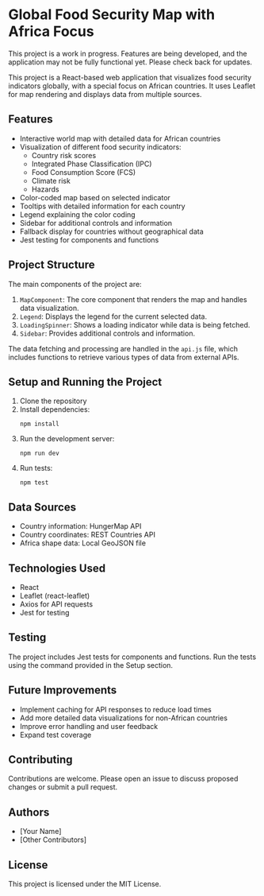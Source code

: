 # Global Food Security Map with Africa Focus

This project is a work in progress. Features are being developed, and the application may not be fully functional yet. Please check back for updates.

This project is a React-based web application that visualizes food security indicators globally, with a special focus on African countries. It uses Leaflet for map rendering and displays data from multiple sources.

## Features

- Interactive world map with detailed data for African countries
- Visualization of different food security indicators:
  - Country risk scores
  - Integrated Phase Classification (IPC)
  - Food Consumption Score (FCS)
  - Climate risk
  - Hazards
- Color-coded map based on selected indicator
- Tooltips with detailed information for each country
- Legend explaining the color coding
- Sidebar for additional controls and information
- Fallback display for countries without geographical data
- Jest testing for components and functions

## Project Structure

The main components of the project are:

1. `MapComponent`: The core component that renders the map and handles data visualization.
2. `Legend`: Displays the legend for the current selected data.
3. `LoadingSpinner`: Shows a loading indicator while data is being fetched.
4. `Sidebar`: Provides additional controls and information.

The data fetching and processing are handled in the `api.js` file, which includes functions to retrieve various types of data from external APIs.

## Setup and Running the Project

1. Clone the repository
2. Install dependencies:
   ```
   npm install
   ```
3. Run the development server:
   ```
   npm run dev
   ```
4. Run tests:
   ```
   npm test
   ```

## Data Sources

- Country information: HungerMap API
- Country coordinates: REST Countries API
- Africa shape data: Local GeoJSON file

## Technologies Used

- React
- Leaflet (react-leaflet)
- Axios for API requests
- Jest for testing

## Testing

The project includes Jest tests for components and functions. Run the tests using the command provided in the Setup section.

## Future Improvements

- Implement caching for API responses to reduce load times
- Add more detailed data visualizations for non-African countries
- Improve error handling and user feedback
- Expand test coverage

## Contributing

Contributions are welcome. Please open an issue to discuss proposed changes or submit a pull request.

## Authors

- [Your Name]
- [Other Contributors]

## License

This project is licensed under the MIT License.
